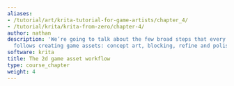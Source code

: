 ```yaml
---
aliases:
- /tutorial/art/krita-tutorial-for-game-artists/chapter_4/
- /tutorial/krita/krita-from-zero/chapter-4/
author: nathan
description: 'We’re going to talk about the few broad steps that every professional
  follows creating game assets: concept art, blocking, refine and polish.'
software: krita
title: The 2d game asset workflow
type: course_chapter
weight: 4
---
```

